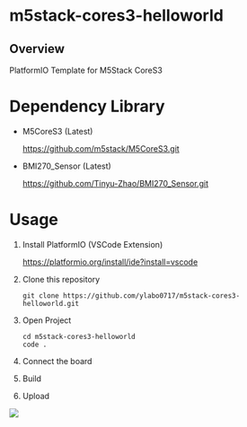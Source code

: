 # m5stack-cores3-helloworld

## Overview 

PlatformIO Template for M5Stack CoreS3 

# Dependency Library

* M5CoreS3 (Latest)

    https://github.com/m5stack/M5CoreS3.git

* BMI270_Sensor (Latest)
  
    https://github.com/Tinyu-Zhao/BMI270_Sensor.git


# Usage 

1. Install PlatformIO (VSCode Extension)

    https://platformio.org/install/ide?install=vscode

2. Clone this repository

    ```
    git clone https://github.com/ylabo0717/m5stack-cores3-helloworld.git
    ```

3. Open Project 

    ```
    cd m5stack-cores3-helloworld
    code .
    ```

4. Connect the board

5. Build

6. Upload


![](images/helloworld.png)